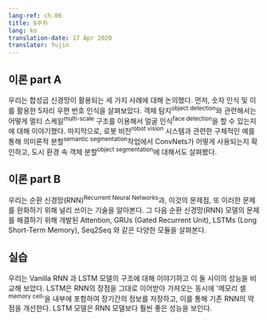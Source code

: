 ```yaml
---
lang-ref: ch.06
title: 6주차
lang: ko
translation-date: 17 Apr 2020
translator: Yujin
---
```


<!-- ## Lecture part A -->
## 이론 part A

<!-- We discussed three applications of convolutional neural networks. We started with digit recognition and the application to a 5-digit zip code recognition. In object detection, we talk about how to use multi-scale architecture in a face detection setting. Lastly, we saw how ConvNets are used in semantic segmentation tasks with concrete examples in a robotic vision system and object segmentation in an urban environment. -->

우리는 합성곱 신경망이 활용되는 세 가지 사례에 대해 논의했다. 먼저, 숫자 인식 및 이를 활용한 5자리 우편 번호 인식을 살펴보았다. 객체 탐지<sup>object detection</sup>와 관련해서는 어떻게 멀티 스케일<sup>multi-scale</sup> 구조를 이용해서 얼굴 인식<sup>face detection</sup>을 할 수 있는지에 대해 이야기했다. 마지막으로, 로봇 비전<sup>robot vision</sup> 시스템과 관련한 구체적인 예를 통해 의미론적 분할<sup>semantic segmentation</sup>작업에서 ConvNets가 어떻게 사용되는지 확인하고, 도시 환경 속 객체 분할<sup>object segmentation</sup>에 대해서도 살펴봤다.


<!-- ## Lecture part B -->
## 이론 part B

<!-- We examine Recurrent Neural Networks, their problems, and common techniques for mitigating these issues.  We then review a variety of modules developed to resolve RNN model issues including Attention, GRUs (Gated Recurrent Unit), LSTMs (Long Short-Term Memory), and Seq2Seq. -->

우리는 순환 신경망(RNN)<sup>Recurrent Neural Networks</sup>과, 이것의 문제점, 또 이러한 문제를 완화하기 위해 널리 쓰이는 기술을 알아본다. 그 다음 순환 신경망(RNN) 모델의 문제를 해결하기 위해 개발된 Attention, GRUs (Gated Recurrent Unit), LSTMs (Long Short-Term Memory), Seq2Seq 와 같은 다양한 모듈을 살펴본다. 



<!-- ## Practicum -->
## 실습
<!-- We discussed architecture of Vanilla RNN and LSTM models and compared the performance between the two. LSTM inherits advantages of RNN, while improving RNN's weaknesses by including a 'memory cell' to store information in memory for long periods of time. LSTM models significantly outperforms RNN models. -->

우리는 Vanilla RNN 과 LSTM 모델의 구조에 대해 이야기하고 이 둘 사이의 성능을 비교해 보았다. LSTM은 RNN의 장점을 그대로 이어받아 가져오는 동시에 '메모리 셀<sup>memory cell</sup>'을 내부에 포함하여 장기간의 정보를 저장하고, 이를 통해 기존 RNN의 약점을 개선한다. LSTM 모델은 RNN 모델보다 훨씬 좋은 성능을 보인다. 